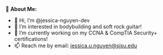 💫 **About Me:**
- 👋 Hi, I’m @jessica-nguyen-dev
- 👀 I’m interested in bodybuilding and soft rock guitar!
- 🌱 I’m currently working on my CCNA & CompTIA Security+ certifications!
- 📫 Reach me by email: jessica.u.nguyen@sjsu.edu

<!--
💻 **Tech Stack:**
![Python](https://img.shields.io/badge/python-3670A0?style=flat&logo=python&logoColor=ffdd54)
![C++](https://img.shields.io/badge/c%2B%2B-%2300599C.svg?style=flat&logo=c%2B%2B&logoColor=white)
![JavaScript](https://img.shields.io/badge/javascript-%23F7DF1E?style=flat&logo=javascript&logoColor=black)
![HTML5](https://img.shields.io/badge/html5-%23E34F26.svg?style=flat&logo=html5&logoColor=white)
![MySQL](https://img.shields.io/badge/mysql-4479A1.svg?style=flat&logo=mysql&logoColor=white)
![Bash Script](https://img.shields.io/badge/bash_script-%23121011.svg?style=flat&logo=gnu-bash&logoColor=white)
![Git](https://img.shields.io/badge/git-%23F05033.svg?style=flat&logo=git&logoColor=white)
-->
